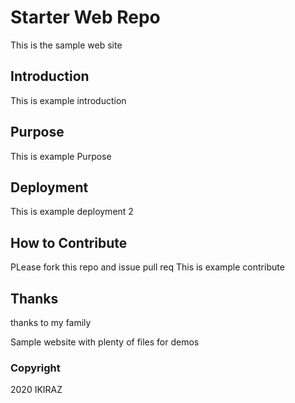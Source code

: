 # Starter Web Repo

This is the sample web site

## Introduction

This is example introduction

## Purpose

This is example Purpose

## Deployment

This is example deployment 2

## How to Contribute
PLease fork this repo and issue pull req
This is example contribute

## Thanks
thanks to my family

Sample website with plenty of files for demos

### Copyright

2020 IKIRAZ